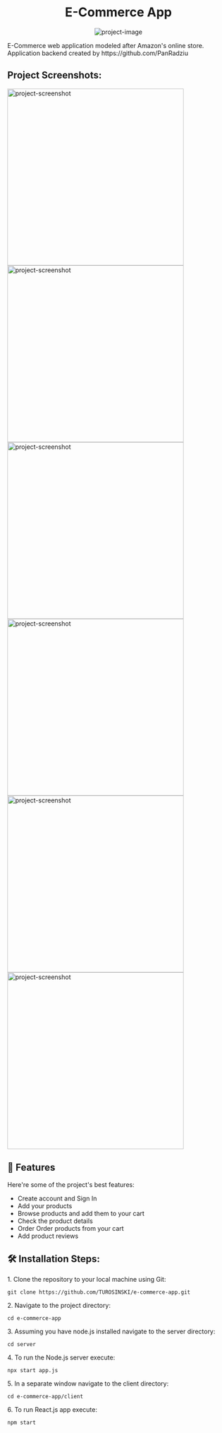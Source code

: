 <h1 align="center" id="title">E-Commerce App</h1>

<p align="center"><img src="https://socialify.git.ci/TUROSINSKI/e-commerce-app/image?description=1&amp;font=Bitter&amp;language=1&amp;name=1&amp;owner=1&amp;pattern=Brick%20Wall&amp;theme=Light" alt="project-image"></p>

<p id="description">E-Commerce web application modeled after Amazon's online store. Application backend created by https://github.com/PanRadziu</p>

<h2>Project Screenshots:</h2>

<img src="https://i.ibb.co/tD8Vjpw/Starting-Page.png" alt="project-screenshot" width="400" height="400/">

<img src="https://i.ibb.co/fFZC8DG/Basket.png" alt="project-screenshot" width="400" height="400/">

<img src="https://i.ibb.co/gSrrLbd/Order.png" alt="project-screenshot" width="400" height="400/">

<img src="https://i.ibb.co/yskrGRy/SignUp.png" alt="project-screenshot" width="400" height="400/">

<img src="https://i.ibb.co/vXcJHfT/SignIn.png" alt="project-screenshot" width="400" height="400/">

<img src="https://i.ibb.co/zx7wLJ5/Details.png" alt="project-screenshot" width="400" height="400/">

  
  
<h2>🧐 Features</h2>

Here're some of the project's best features:

*   Create account and Sign In
*   Add your products
*   Browse products and add them to your cart
*   Check the product details
*   Order Order products from your cart
*   Add product reviews

<h2>🛠️ Installation Steps:</h2>

<p>1. Clone the repository to your local machine using Git:</p>

```
git clone https://github.com/TUROSINSKI/e-commerce-app.git
```

<p>2. Navigate to the project directory:</p>

```
cd e-commerce-app
```

<p>3. Assuming you have node.js installed navigate to the server directory:</p>

```
cd server
```

<p>4. To run the Node.js server execute:</p>

```
npx start app.js
```

<p>5. In a separate window navigate to the client directory:</p>

```
cd e-commerce-app/client
```

<p>6. To run React.js app execute:</p>

```
npm start
```
